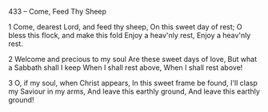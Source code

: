433 – Come, Feed Thy Sheep


1
Come, dearest Lord, and feed thy sheep,
On this sweet day of rest;
O bless this flock, and make this fold
Enjoy a heav'nly rest,
Enjoy a heav'nly rest.

2
Welcome and precious to my soul
Are these sweet days of love,
But what a Sabbath shall I keep
When I shall rest above,
When I shall rest above!

3
O, if my soul, when Christ appears,
In this sweet frame be found,
I'll clasp my Saviour in my arms,
And leave this earthly ground,
And leave this earthly ground!
